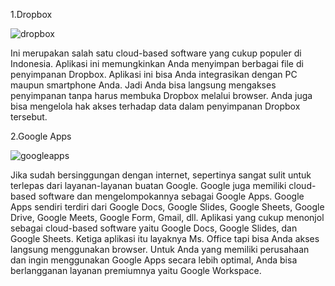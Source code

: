 1.Dropbox

![dropbox](https://user-images.githubusercontent.com/99378514/155514769-c442ce33-1542-4d0c-9523-075c2fca7b71.png)

Ini merupakan salah satu cloud-based software yang cukup populer di Indonesia. Aplikasi ini memungkinkan Anda menyimpan berbagai file di penyimpanan Dropbox. 
Aplikasi ini bisa Anda integrasikan dengan PC maupun smartphone Anda. Jadi Anda bisa langsung mengakses penyimpanan tanpa harus membuka Dropbox melalui browser.
Anda juga bisa mengelola hak akses terhadap data dalam penyimpanan Dropbox tersebut.

2.Google Apps

![googleapps](https://user-images.githubusercontent.com/99378514/155514891-fc24ebfb-43aa-4fcf-bed8-1d0b9b99e180.png)

Jika sudah bersinggungan dengan internet, sepertinya sangat sulit untuk terlepas dari layanan-layanan buatan Google. Google juga memiliki cloud-based software dan mengelompokannya sebagai Google Apps. Google Apps sendiri terdiri dari Google Docs, Google Slides, Google Sheets, Google Drive, Google Meets, Google Form, Gmail, dll. Aplikasi yang cukup menonjol sebagai cloud-based software yaitu Google Docs, Google Slides, dan Google Sheets. Ketiga aplikasi itu layaknya Ms. Office tapi bisa Anda akses langsung menggunakan browser. Untuk Anda yang memiliki perusahaan dan ingin menggunakan Google Apps secara lebih optimal, Anda bisa berlangganan layanan premiumnya yaitu Google Workspace.
